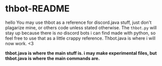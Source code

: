 # thbot-README
hello
You may use thbot as a reference for discord.java stuff, just don't plagarize mine, or others code unless stated otherwise. The `thbot.py` will stay up because there is <i>no</i> discord bots i can find made with python, so feel free to use that as a little crappy reference. Thbot.java is where i will now work. <3

<strong>thbot.java is where the main stuff is. i may make experimental files, but thbot.java is where the main commands are.</strong>
